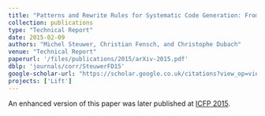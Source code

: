 ```yaml
---
title: "Patterns and Rewrite Rules for Systematic Code Generation: From High-Level Functional Patterns to High-Performance Opencl Code"
collection: publications
type: "Technical Report"
date: 2015-02-09
authors: "Michel Steuwer, Christian Fensch, and Christophe Dubach"
venue: "Technical Report"
paperurl: '/files/publications/2015/arXiv-2015.pdf'
dblp: 'journals/corr/SteuwerFD15'
google-scholar-url: "https://scholar.google.co.uk/citations?view_op=view_citation&hl=en&user=XdXJRZEAAAAJ&cstart=20&citation_for_view=XdXJRZEAAAAJ:mVmsd5A6BfQC"
projects: ['Lift']
---
```


An enhanced version of this paper was later published at [ICFP 2015](/publications/2015/ICFP/).
